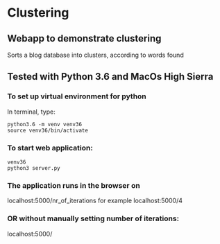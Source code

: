 # Clustering
## Webapp to demonstrate clustering

Sorts a blog database into clusters,
according to words found

## Tested with Python 3.6 and MacOs High Sierra

### To set up virtual environment for python
In terminal, type:
```
python3.6 -m venv venv36
source venv36/bin/activate
```

### To start web application:
```
venv36
python3 server.py
```
### The application runs in the browser on
localhost:5000/nr_of_iterations
for example localhost:5000/4

### OR without manually setting number of iterations:
localhost:5000/
